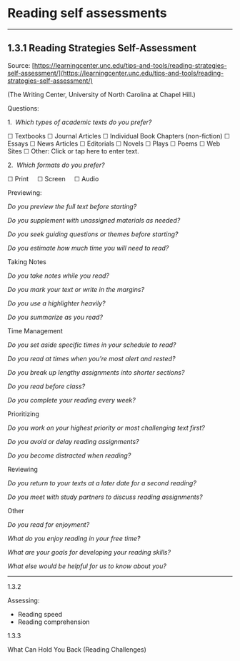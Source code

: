 # Reading self assessments

---

## 1.3.1 Reading Strategies Self-Assessment

Source: [https://learningcenter.unc.edu/tips-and-tools/reading-strategies-self-assessment/](https://learningcenter.unc.edu/tips-and-tools/reading-strategies-self-assessment/)

(The Writing Center, University of North Carolina at Chapel Hill.)

Questions:

1.  *Which types of academic texts do you prefer?* 

☐ Textbooks     ☐ Journal Articles     ☐ Individual Book Chapters (non-fiction)    ☐ Essays     ☐ News Articles
☐ Editorials     ☐ Novels     ☐ Plays     ☐ Poems     ☐ Web Sites     ☐ Other: Click or tap here to enter text.

2.  *Which formats do you prefer?*

☐ Print     ☐ Screen     ☐ Audio

Previewing:

*Do you preview the full text before starting?*

*Do you supplement with unassigned materials as needed?*

*Do you seek guiding questions or themes before starting?*

*Do you estimate how much time you will need to read?*

Taking Notes

*Do you take notes while you read?*

*Do you mark your text or write in the margins?*

*Do you use a highlighter heavily?*

*Do you summarize as you read?*

Time Management

*Do you set aside specific times in your schedule to read?*

*Do you read at times when you’re most alert and rested?*

*Do you break up lengthy assignments into shorter sections?*

*Do you read before class?*

*Do you complete your reading every week?*

Prioritizing

*Do you work on your highest priority or most challenging text first?*

*Do you avoid or delay reading assignments?*

*Do you become distracted when reading?*

Reviewing

*Do you return to your texts at a later date for a second reading?*

*Do you meet with study partners to discuss reading assignments?*

Other

*Do you read for enjoyment?*

*What do you enjoy reading in your free time?*

*What are your goals for developing your reading skills?*

*What else would be helpful for us to know about you?*

---

1.3.2

Assessing:

- Reading speed
- Reading comprehension

1.3.3

What Can Hold You Back (Reading Challenges)